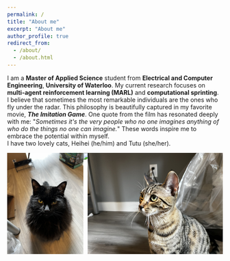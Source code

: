 ```yaml
---
permalink: /
title: "About me"
excerpt: "About me"
author_profile: true
redirect_from: 
  - /about/
  - /about.html
---
```


I am a <b>Master of Applied Science</b> student from <b>Electrical and Computer Engineering</b>, <b>University of Waterloo</b>. My current research focuses on <b>multi-agent reinforcement learning (MARL)</b> and <b>computational sprinting</b>.<br>
I believe that sometimes the most remarkable individuals are the ones who fly under the radar. This philosophy is beautifully captured in my favorite movie, <b><i>The Imitation Game</i></b>. One quote from the film has resonated deeply with me: "<i>Sometimes it's the very people who no one imagines anything of who do the things no one can imagine.</i>" These words inspire me to embrace the potential within myself.<br>
I have two lovely cats, Heihei (he/him) and Tutu (she/her).
<div class="row">
    <div class="column">
        <img src='/images/heihei.png' style="width: auto; height: 200;">
    </div>
    <div class="column">
        <img src='/images/hei_tu.png' style="width: auto; height: 200;">
    </div>
    <div class="column">
        <img src='/images/tutu.png' style="width: auto; height: 200;">
    </div>
</div>
<style>
    .row {
        display: flex; /* Use flexbox to align items in a row */
        justify-content: space-between; /* Space items evenly within the container */
    }

    .column {
        flex: 0 0 25%; /* Set a fixed width of 25% for each column */
        text-align: center; /* Center the content horizontally */
    }

    .column img {
        width: 100%; /* Make sure the image takes up 100% of the column width */
        height: auto; /* Maintain the aspect ratio of the image */
    }
</style>


